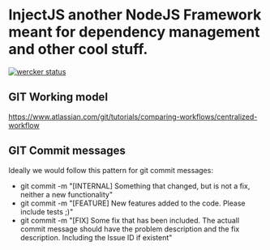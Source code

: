 # InjectJS another NodeJS Framework meant for dependency management and other cool stuff.

[![wercker status](https://app.wercker.com/status/9cb0bbb62083a72a716d7ed6591e3c87/m "wercker status")](https://app.wercker.com/project/bykey/9cb0bbb62083a72a716d7ed6591e3c87)

## GIT Working model
https://www.atlassian.com/git/tutorials/comparing-workflows/centralized-workflow

## GIT Commit messages
 Ideally we would follow this pattern for git commit messages:
- git commit -m "[INTERNAL] Something that changed, but is not a fix, neither a new functionality"
- git commit -m "[FEATURE] New features added to the code. Please include tests ;)"
- git commit -m "[FIX] Some fix that has been included. The actuall commit message should have the problem description and the fix description. Including the Issue ID if existent"
